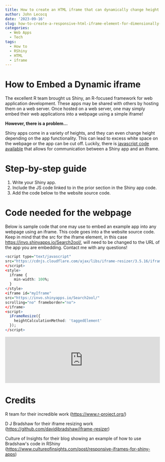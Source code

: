 ```yaml
---
title: How to create an HTML iframe that can dynamically change height
author: John Lecocq
date: '2023-09-16'
slug: how-to-create-a-responsive-html-iframe-element-for-dimensionally-dynamic-contents
categories:
  - Web Apps
  - Tech
tags:
  - How to
  - RShiny
  - HTML
  - iframe
---
```




# How to Embed a Dynamic iframe

The excellent R team brought us Shiny, an R-focused framework for web application development. These apps may be shared with others by hosting them on a web server. Once hosted on a web server, one may simply embed their web applications into a webpage using a simple iframe!

**However, there is a problem...**

Shiny apps come in a variety of heights, and they can even change height depending on the app functionality. This can lead to excess white space on the webpage or the app can be cut off. Luckily, there is [javascript code available](https://www.cultureofinsights.com/post/responsive-iframes-for-shiny-apps) that allows for communication between a Shiny app and an iframe. 

# Step-by-step guide

1. Write your Shiny app.
2. Include the JS code linked to in the prior section in the Shiny app code.
3. Add the code below to the website source code.

# Code needed for the webpage

Below is sample code that one may use to embed an example app into any webpage using an iframe. This code goes into a the website source code. Keep in mind that the src for the iframe element, in this case https://invo.shinyapps.io/Search2ool/, will need to be changed to the URL of the app you are embedding. Contact me with any questions!

```r
<script type="text/javascript"
src="https://cdnjs.cloudflare.com/ajax/libs/iframe-resizer/3.5.16/iframeResizer.min.js">
</script>
<style>
  iframe {
    min-width: 100%;
  }
</style>
<iframe id="myIframe" 
src="https://invo.shinyapps.io/Search2ool/" 
scrolling="no" frameborder="no">
</iframe>
<script>
  iFrameResize({
    heightCalculationMethod: 'taggedElement'
  });
</script>
```

<script type="text/javascript" src="https://cdnjs.cloudflare.com/ajax/libs/iframe-resizer/3.5.16/iframeResizer.min.js">
</script>
<style>
  iframe {
    min-width: 100%;
  }
</style>
<iframe id="myIframe" src="https://invo.shinyapps.io/Search2ool/" scrolling="no" frameborder="no">
</iframe>
<script>
  iFrameResize({
    heightCalculationMethod: 'taggedElement'
  });
</script>

# Credits

R team for their incredible work (https://www.r-project.org/) 

D J Bradshaw for their iframe resizing work (https://github.com/davidjbradshaw/iframe-resizer)

Culture of Insights for their blog showing an example of how to use Bradshaw's code in RShiny  (https://www.cultureofinsights.com/post/responsive-iframes-for-shiny-apps)